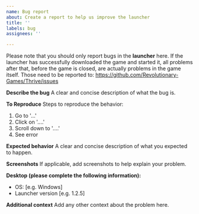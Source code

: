 ```yaml
---
name: Bug report
about: Create a report to help us improve the launcher
title: ''
labels: bug
assignees: ''

---
```


Please note that you should only report bugs in the **launcher** here. If the launcher has successfully downloaded the game and started it, all problems after that, before the game is closed, are actually problems in the game itself. Those need to be reported to: https://github.com/Revolutionary-Games/Thrive/issues

**Describe the bug**
A clear and concise description of what the bug is.

**To Reproduce**
Steps to reproduce the behavior:
1. Go to '...'
2. Click on '....'
3. Scroll down to '....'
4. See error

**Expected behavior**
A clear and concise description of what you expected to happen.

**Screenshots**
If applicable, add screenshots to help explain your problem.

**Desktop (please complete the following information):**
 - OS: [e.g. Windows]
 - Launcher version [e.g. 1.2.5]

**Additional context**
Add any other context about the problem here.
